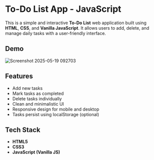 # To-Do List App - JavaScript

This is a simple and interactive **To-Do List** web application built using **HTML**, **CSS**,
and **Vanilla JavaScript**. It allows users
to add, delete, and manage daily tasks with a user-friendly interface.
## Demo
![Screenshot 2025-05-19 092703](https://github.com/user-attachments/assets/b24733b5-d922-430b-84d1-1c87df92b66e)





## Features

- Add new tasks
- Mark tasks as completed
- Delete tasks individually
- Clean and minimalistic UI
- Responsive design for mobile and desktop
- Tasks persist using localStorage (optional)

## Tech Stack

- **HTML5**
- **CSS3**
- **JavaScript (Vanilla JS)**
